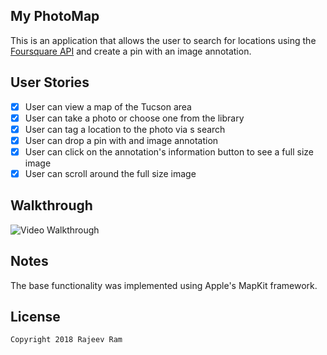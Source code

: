 ## My PhotoMap 

This is an application that allows the user to search for locations using the [Foursquare API](https://developer.foursquare.com/docs) and create a pin with an image annotation.

## User Stories
- [X] User can view a map of the Tucson area
- [X] User can take a photo or choose one from the library
- [X] User can tag a location to the photo via s search
- [X] User can drop a pin with and image annotation
- [X] User can click on the annotation's information button to see a full size image
- [X] User can scroll around the full size image

## Walkthrough

<img src='./Walkthrough.GIF' title='Video Walkthrough' width='' alt='Video Walkthrough' />

## Notes

The base functionality was implemented using Apple's MapKit framework.

## License

    Copyright 2018 Rajeev Ram

